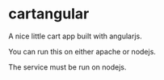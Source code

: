cartangular
===========

A nice little cart app built with angularjs.

You can run this on either apache or nodejs.

The service must be run on nodejs.


